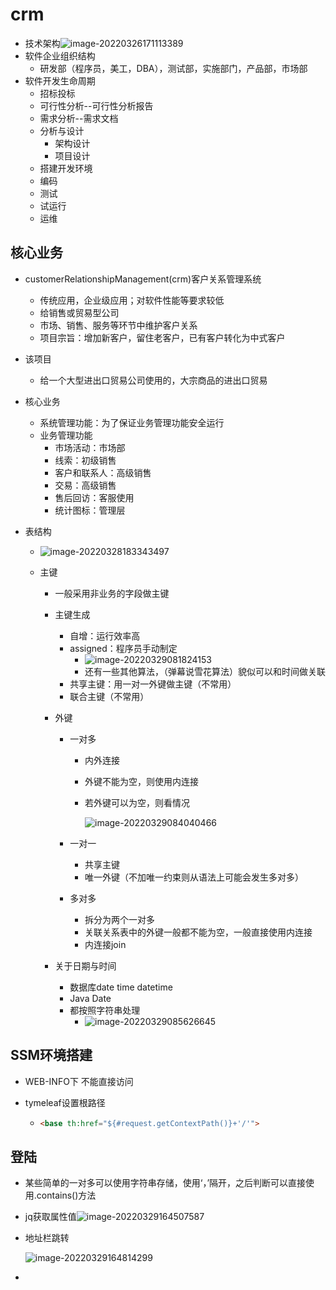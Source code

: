 # crm

+ 技术架构![image-20220326171113389](https://home.innky.xyz:25566/images/image-20220326171113389.png)
+ 软件企业组织结构
  + 研发部（程序员，美工，DBA），测试部，实施部门，产品部，市场部
+ 软件开发生命周期
  + 招标投标
  + 可行性分析--可行性分析报告
  + 需求分析--需求文档
  + 分析与设计
    + 架构设计
    + 项目设计
  + 搭建开发环境
  + 编码
  + 测试
  + 试运行
  + 运维

## 核心业务

+ customerRelationshipManagement(crm)客户关系管理系统
  + 传统应用，企业级应用；对软件性能等要求较低
  + 给销售或贸易型公司
  + 市场、销售、服务等环节中维护客户关系
  + 项目宗旨：增加新客户，留住老客户，已有客户转化为中式客户
  
+ 该项目
  + 给一个大型进出口贸易公司使用的，大宗商品的进出口贸易
  
+ 核心业务
  + 系统管理功能：为了保证业务管理功能安全运行
  + 业务管理功能
    + 市场活动：市场部
    + 线索：初级销售
    + 客户和联系人：高级销售
    + 交易：高级销售
    + 售后回访：客服使用
    + 统计图标：管理层
  
+ 表结构
  + ![image-20220328183343497](https://home.innky.xyz:25566/images/image-20220328183343497.png)
  
  + 主键
  
    + 一般采用非业务的字段做主键
  
    + 主键生成
  
      + 自增：运行效率高
      + assigned：程序员手动制定
        + ![image-20220329081824153](https://home.innky.xyz:25566/images/image-20220329081824153.png)
        + 还有一些其他算法，（弹幕说雪花算法）貌似可以和时间做关联
      + 共享主键：用一对一外键做主键（不常用）
      + 联合主键（不常用）
  
    + 外键
  
      + 一对多
  
        + 内外连接
  
        + 外键不能为空，则使用内连接
  
        + 若外键可以为空，则看情况
  
          ![image-20220329084040466](https://home.innky.xyz:25566/images/image-20220329084040466.png)
  
      + 一对一
  
        + 共享主键
        + 唯一外键（不加唯一约束则从语法上可能会发生多对多）
  
      + 多对多
  
        + 拆分为两个一对多
        + 关联关系表中的外键一般都不能为空，一般直接使用内连接
        + 内连接join
  
    + 关于日期与时间
  
      + 数据库date time datetime
      + Java Date
      + 都按照字符串处理
        + ![image-20220329085626645](/Users/xingyijin/Library/Application%20Support/typora-user-images/image-20220329085626645.png)

## SSM环境搭建

+ WEB-INFO下 不能直接访问

+ tymeleaf设置根路径

  + ```html
    <base th:href="${#request.getContextPath()}+'/'">
    ```

## 登陆

+ 某些简单的一对多可以使用字符串存储，使用‘，’隔开，之后判断可以直接使用.contains()方法

+ jq获取属性值![image-20220329164507587](https://home.innky.xyz:25566/images/image-20220329164507587.png)

+ 地址栏跳转

  ![image-20220329164814299](https://home.innky.xyz:25566/images/image-20220329164814299.png)

+ 